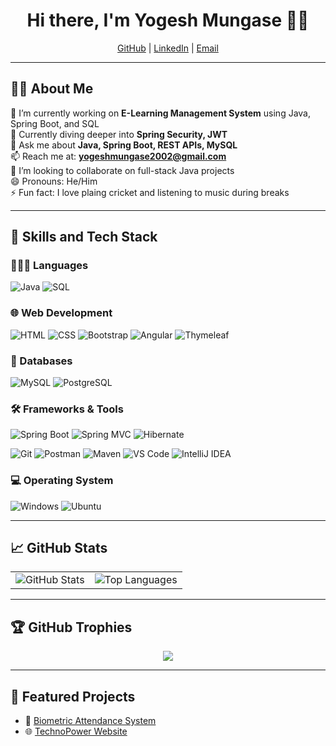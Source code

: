<h1 align="center">Hi there, I'm Yogesh Mungase 👋👋</h1>

<p align="center">
  <a href="https://github.com/yogeshmungase">GitHub</a> |
  <a href="https://linkedin.com/in/yogesh-mungase">LinkedIn</a> |
<!--   <a href="#">Portfolio</a> | -->
  <a href="mailto:yogeshmungase2002@gmail.com">Email</a>
</p>

---

## 🙋‍♂️ About Me

🔭 I’m currently working on **E-Learning Management System** using Java, Spring Boot, and SQL  
🌱 Currently diving deeper into **Spring Security, JWT**  
💬 Ask me about **Java, Spring Boot, REST APIs, MySQL**  
📫 Reach me at: **yogeshmungase2002@gmail.com**  
🤝 I’m looking to collaborate on full-stack Java projects  
😄 Pronouns: He/Him  
⚡ Fun fact: I love plaing cricket and listening to music during breaks

---

## 🚀 Skills and Tech Stack

### 👨🏻‍💻 Languages
![Java](https://img.shields.io/badge/Java-007396?style=for-the-badge&logo=java&logoColor=white)
![SQL](https://img.shields.io/badge/SQL-4479A1?style=for-the-badge&logo=mysql&logoColor=white)


### 🌐 Web Development
![HTML](https://img.shields.io/badge/HTML5-E34F26?style=for-the-badge&logo=html5&logoColor=white)
![CSS](https://img.shields.io/badge/CSS3-1572B6?style=for-the-badge&logo=css3&logoColor=white)
![Bootstrap](https://img.shields.io/badge/Bootstrap-563D7C?style=for-the-badge&logo=bootstrap&logoColor=white)
![Angular](https://img.shields.io/badge/Angular-DD0031?style=for-the-badge&logo=angular&logoColor=white)
![Thymeleaf](https://img.shields.io/badge/Thymeleaf-005F0F?style=for-the-badge&logo=thymeleaf&logoColor=white)


### 💾 Databases
![MySQL](https://img.shields.io/badge/MySQL-005C84?style=for-the-badge&logo=mysql&logoColor=white)
![PostgreSQL](https://img.shields.io/badge/PostgreSQL-336791?style=for-the-badge&logo=postgresql&logoColor=white)


### 🛠️ Frameworks & Tools

![Spring Boot](https://img.shields.io/badge/Spring%20Boot-6DB33F?style=for-the-badge&logo=spring-boot&logoColor=white)
![Spring MVC](https://img.shields.io/badge/Spring%20MVC-6DB33F?style=for-the-badge&logo=spring&logoColor=white)
![Hibernate](https://img.shields.io/badge/Hibernate-59666C?style=for-the-badge&logo=hibernate&logoColor=white)

![Git](https://img.shields.io/badge/Git-F05032?style=for-the-badge&logo=git&logoColor=white)
![Postman](https://img.shields.io/badge/Postman-FF6C37?style=for-the-badge&logo=postman&logoColor=white)
![Maven](https://img.shields.io/badge/Maven-C71A36?style=for-the-badge&logo=apachemaven&logoColor=white)
![VS Code](https://img.shields.io/badge/VS%20Code-007ACC?style=for-the-badge&logo=visualstudiocode&logoColor=white)
![IntelliJ IDEA](https://img.shields.io/badge/IntelliJ%20IDEA-000000?style=for-the-badge&logo=intellijidea&logoColor=white)


### 💻 Operating System
![Windows](https://img.shields.io/badge/Windows-0078D6?style=for-the-badge&logo=windows&logoColor=white)
![Ubuntu](https://img.shields.io/badge/Ubuntu-E95420?style=for-the-badge&logo=ubuntu&logoColor=white)


---

## 📈 GitHub Stats
<table>
  <tr>
    <td>
      <img src="https://github-readme-stats.vercel.app/api?username=yogeshmungase&show_icons=true&theme=radical" alt="GitHub Stats" />
    </td>
    <td>
      <img src="https://github-readme-stats.vercel.app/api/top-langs/?username=yogeshmungase&layout=compact&theme=radical" alt="Top Languages" />
    </td>
  </tr>
</table>

---

## 🏆 GitHub Trophies

<p align="center">
  <img src="https://github-profile-trophy.vercel.app/?username=yogeshmungase&theme=darkhub" />
</p>

---

## 📂 Featured Projects

<!-- - 💻 [E-Learning Management System](https://github.com/yourusername/e-learning-system) -->
- 🔐 [Biometric Attendance System](https://github.com/yogeshmungase/biometric-attendance)
- 🌐 [TechnoPower Website](https://technopowerinduction.com)


